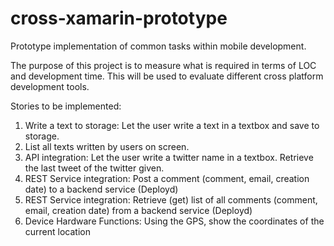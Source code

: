 # cross-xamarin-prototype
Prototype implementation of common tasks within mobile development.

The purpose of this project is to measure what is required in terms of LOC and development time. This will be used to evaluate different cross platform development tools.

Stories to be implemented:

1. Write a text to storage: Let the user write a text in a textbox and save to storage.
2. List all texts written by users on screen.
3. API integration: Let the user write a twitter name in a textbox. Retrieve the last tweet of the twitter given.
4. REST Service integration: Post a comment (comment, email, creation date) to a backend service (Deployd)
5. REST Service integration: Retrieve (get) list of all comments (comment, email, creation date) from a backend service (Deployd)
6. Device Hardware Functions: Using the GPS, show the coordinates of the current location
